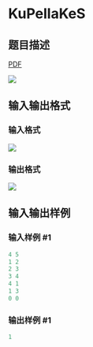 # KuPellaKeS

## 题目描述

[problemUrl]: https://uva.onlinejudge.org/index.php?option=com_onlinejudge&Itemid=8&category=21&page=show_problem&problem=1909

[PDF](https://uva.onlinejudge.org/external/109/p10968.pdf)

![](https://cdn.luogu.com.cn/upload/vjudge_pic/UVA10968/3e3bc27fcddd5b8f7c997258b8cbd5315c34daf0.png)

## 输入输出格式

### 输入格式

![](https://cdn.luogu.com.cn/upload/vjudge_pic/UVA10968/0c83b7f4c77a1808cae3d31d51bdbf3dfa7dd6ce.png)

### 输出格式

![](https://cdn.luogu.com.cn/upload/vjudge_pic/UVA10968/c899725aa8a2e4c3f1187985d2d9d8d0d5b4f512.png)

## 输入输出样例

### 输入样例 #1

```cpp
4 5
1 2
2 3
3 4
4 1
1 3
0 0
```


### 输出样例 #1

```cpp
1
```


